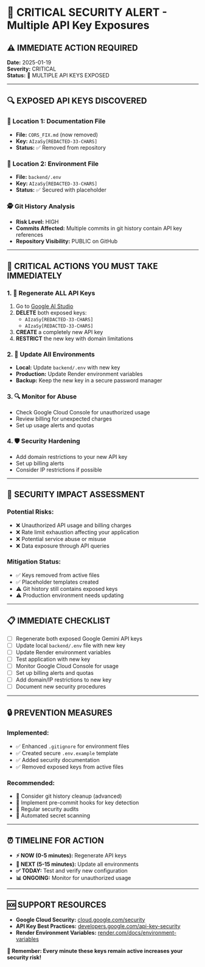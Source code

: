 # 🚨 CRITICAL SECURITY ALERT - Multiple API Key Exposures

## ⚠️ **IMMEDIATE ACTION REQUIRED**

**Date:** 2025-01-19  
**Severity:** CRITICAL  
**Status:** 🔴 MULTIPLE API KEYS EXPOSED  

---

## 🔍 **EXPOSED API KEYS DISCOVERED**

### 📍 **Location 1: Documentation File**
- **File:** `CORS_FIX.md` (now removed)
- **Key:** `AIzaSy[REDACTED-33-CHARS]`
- **Status:** ✅ Removed from repository

### 📍 **Location 2: Environment File**  
- **File:** `backend/.env`
- **Key:** `AIzaSy[REDACTED-33-CHARS]`
- **Status:** ✅ Secured with placeholder

### 🕵️ **Git History Analysis**
- **Risk Level:** HIGH
- **Commits Affected:** Multiple commits in git history contain API key references
- **Repository Visibility:** PUBLIC on GitHub

---

## 🚨 **CRITICAL ACTIONS YOU MUST TAKE IMMEDIATELY**

### 1. 🔄 **Regenerate ALL API Keys**
1. Go to [Google AI Studio](https://aistudio.google.com/app/apikey)
2. **DELETE** both exposed keys:
   - `AIzaSy[REDACTED-33-CHARS]`
   - `AIzaSy[REDACTED-33-CHARS]`
3. **CREATE** a completely new API key
4. **RESTRICT** the new key with domain limitations

### 2. 🔧 **Update All Environments**
- **Local:** Update `backend/.env` with new key
- **Production:** Update Render environment variables
- **Backup:** Keep the new key in a secure password manager

### 3. 🔍 **Monitor for Abuse**
- Check Google Cloud Console for unauthorized usage
- Review billing for unexpected charges
- Set up usage alerts and quotas

### 4. 🛡️ **Security Hardening**
- Add domain restrictions to your new API key
- Set up billing alerts
- Consider IP restrictions if possible

---

## 🚫 **SECURITY IMPACT ASSESSMENT**

### **Potential Risks:**
- ❌ Unauthorized API usage and billing charges
- ❌ Rate limit exhaustion affecting your application
- ❌ Potential service abuse or misuse
- ❌ Data exposure through API queries

### **Mitigation Status:**
- ✅ Keys removed from active files
- ✅ Placeholder templates created
- ⚠️ Git history still contains exposed keys
- ⚠️ Production environment needs updating

---

## 📋 **IMMEDIATE CHECKLIST**

- [ ] Regenerate both exposed Google Gemini API keys
- [ ] Update local `backend/.env` file with new key
- [ ] Update Render environment variables
- [ ] Test application with new key
- [ ] Monitor Google Cloud Console for usage
- [ ] Set up billing alerts and quotas
- [ ] Add domain/IP restrictions to new key
- [ ] Document new security procedures

---

## 🔒 **PREVENTION MEASURES**

### **Implemented:**
- ✅ Enhanced `.gitignore` for environment files
- ✅ Created secure `.env.example` template
- ✅ Added security documentation
- ✅ Removed exposed keys from active files

### **Recommended:**
- 🔧 Consider git history cleanup (advanced)
- 🔧 Implement pre-commit hooks for key detection
- 🔧 Regular security audits
- 🔧 Automated secret scanning

---

## ⏰ **TIMELINE FOR ACTION**

- **⚡ NOW (0-5 minutes):** Regenerate API keys
- **🔧 NEXT (5-15 minutes):** Update all environments  
- **✅ TODAY:** Test and verify new configuration
- **📊 ONGOING:** Monitor for unauthorized usage

---

## 🆘 **SUPPORT RESOURCES**

- **Google Cloud Security:** [cloud.google.com/security](https://cloud.google.com/security)
- **API Key Best Practices:** [developers.google.com/api-key-security](https://developers.google.com/api-key-security)
- **Render Environment Variables:** [render.com/docs/environment-variables](https://render.com/docs/environment-variables)

**🚨 Remember: Every minute these keys remain active increases your security risk!**